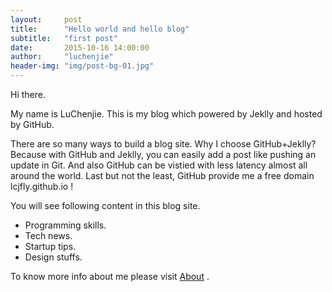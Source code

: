 ```yaml
---
layout:     post
title:      "Hello world and hello blog"
subtitle:   "first post"
date:       2015-10-16 14:00:00
author:     "luchenjie"
header-img: "img/post-bg-01.jpg"
---
```


<p>Hi there.</p>

<p>My name is LuChenjie. This is my blog which powered by Jeklly and hosted by GitHub.</p>

<p>There are so many ways to build a blog site. Why I choose GitHub+Jeklly? Because with GitHub and Jeklly, you can easily add a post like pushing an update in Git. And also GitHub can be vistied with less latency almost all around the world. Last but not the least, GitHub provide me a free domain lcjfly.github.io !</p>

<p>
	You will see following content in this blog site. <br />
	<ul>
		<li>Programming skills. </li>
		<li>Tech news. </li>
		<li>Startup tips. </li>
		<li>Design stuffs. </li>
	</ul>
</p>

<p>
	To know more info about me please visit <a href="/about">About</a> .
</p>

